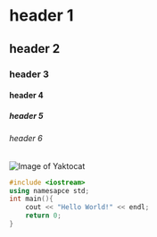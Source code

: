 # header 1
## header 2
### header 3
#### header 4
##### header 5
###### header 6

![Image of Yaktocat](https://octodex.github.com/images/yaktocat.png)

```cpp
#include <iostream>
using namesapce std;
int main(){
    cout << "Hello World!" << endl;
    return 0;
}
```
